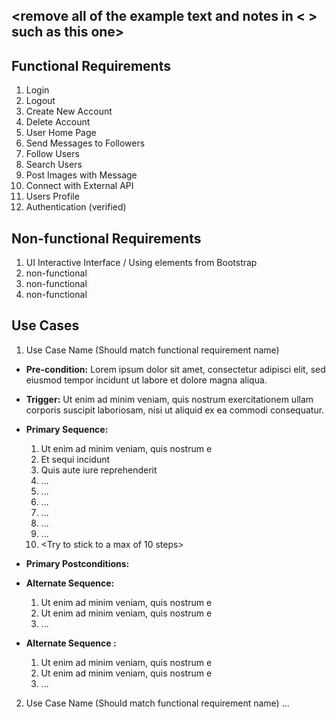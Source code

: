 ## <remove all of the example text and notes in < > such as this one>
## Functional Requirements
1. Login
2. Logout
3. Create New Account
4. Delete Account
5. User Home Page
6. Send Messages to Followers
7. Follow Users
8. Search Users
9. Post Images with Message
10. Connect with External API
11. Users Profile
12. Authentication (verified)
## Non-functional Requirements
1. UI Interactive Interface / Using elements from Bootstrap
2. non-functional
3. non-functional
4. non-functional
## Use Cases
1. Use Case Name (Should match functional requirement name)
- **Pre-condition:** <can be a list or short description> Lorem ipsum dolor sit 
amet, consectetur adipisci elit, sed eiusmod tempor incidunt ut labore et dolore 
magna aliqua.
- **Trigger:** <can be a list or short description> Ut enim ad minim veniam, quis 
nostrum exercitationem ullam corporis suscipit laboriosam, nisi ut aliquid ex ea 
commodi consequatur. 
- **Primary Sequence:**
  
  1. Ut enim ad minim veniam, quis nostrum e
  2. Et sequi incidunt 
  3. Quis aute iure reprehenderit
  4. ... 
  5. ...
  6. ...
  7. ...
  8. ...
  9. ...
  10. <Try to stick to a max of 10 steps>
- **Primary Postconditions:** <can be a list or short description> 
- **Alternate Sequence:** <you can have more than one alternate sequence to 
describe multiple issues that may arise>
  
  1. Ut enim ad minim veniam, quis nostrum e
  2. Ut enim ad minim veniam, quis nostrum e
  3. ...
- **Alternate Sequence <optional>:** <you can have more than one alternate sequence
to describe multiple issues that may arise>
  1. Ut enim ad minim veniam, quis nostrum e
  2. Ut enim ad minim veniam, quis nostrum e
  3. ...
2. Use Case Name (Should match functional requirement name)
   ...
